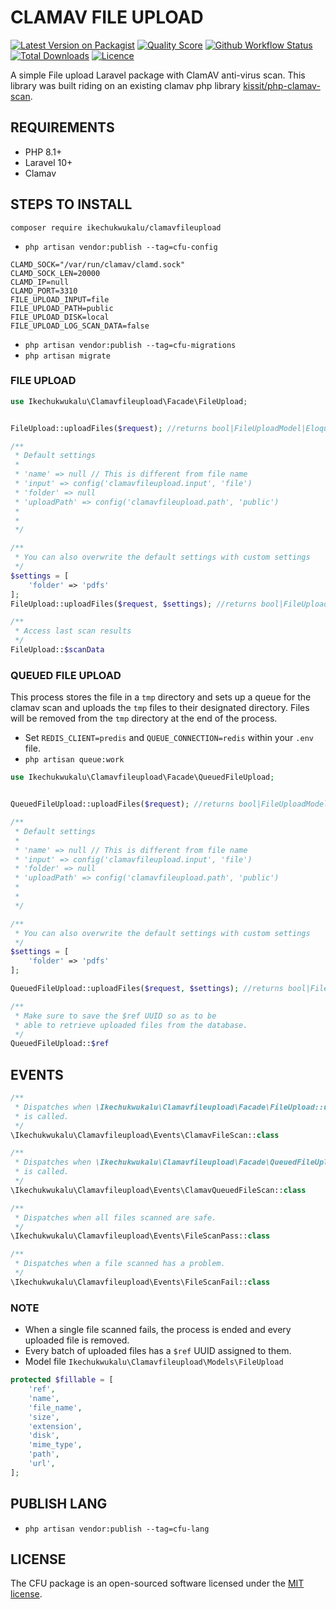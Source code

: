 # CLAMAV FILE UPLOAD

[![Latest Version on Packagist](https://img.shields.io/packagist/v/ikechukwukalu/clamavfileupload?style=flat-square)](https://packagist.org/packages/ikechukwukalu/clamavfileupload)
[![Quality Score](https://img.shields.io/scrutinizer/quality/g/ikechukwukalu/clamavfileupload/main?style=flat-square)](https://scrutinizer-ci.com/g/ikechukwukalu/clamavfileupload/)
[![Github Workflow Status](https://img.shields.io/github/actions/workflow/status/ikechukwukalu/clamavfileupload/clamavfileupload.yml?branch=main&style=flat-square)](https://github.com/ikechukwukalu/clamavfileupload/actions/workflows/clamavfileupload.yml)
[![Total Downloads](https://img.shields.io/packagist/dt/ikechukwukalu/clamavfileupload?style=flat-square)](https://packagist.org/packages/ikechukwukalu/clamavfileupload)
[![Licence](https://img.shields.io/packagist/l/ikechukwukalu/clamavfileupload?style=flat-square)](https://packagist.org/packages/ikechukwukalu/clamavfileupload)

A simple File upload Laravel package with ClamAV anti-virus scan. This library
was built riding on an existing clamav php library [kissit/php-clamav-scan](https://github.com/kissit/php-clamav-scan).

## REQUIREMENTS

- PHP 8.1+
- Laravel 10+
- Clamav

## STEPS TO INSTALL

``` shell
composer require ikechukwukalu/clamavfileupload
```

- `php artisan vendor:publish --tag=cfu-config`

```shell
CLAMD_SOCK="/var/run/clamav/clamd.sock"
CLAMD_SOCK_LEN=20000
CLAMD_IP=null
CLAMD_PORT=3310
FILE_UPLOAD_INPUT=file
FILE_UPLOAD_PATH=public
FILE_UPLOAD_DISK=local
FILE_UPLOAD_LOG_SCAN_DATA=false
```

- `php artisan vendor:publish --tag=cfu-migrations`
- `php artisan migrate`

### FILE UPLOAD

```php
use Ikechukwukalu\Clamavfileupload\Facade\FileUpload;


FileUpload::uploadFiles($request); //returns bool|FileUploadModel|EloquentCollection

/**
 * Default settings
 *
 * 'name' => null // This is different from file name
 * 'input' => config('clamavfileupload.input', 'file')
 * 'folder' => null
 * 'uploadPath' => config('clamavfileupload.path', 'public')
 *
 *
 */

/**
 * You can also overwrite the default settings with custom settings
 */
$settings = [
    'folder' => 'pdfs'
];
FileUpload::uploadFiles($request, $settings); //returns bool|FileUploadModel|EloquentCollection

/**
 * Access last scan results
 */
FileUpload::$scanData
```

### QUEUED FILE UPLOAD

This process stores the file in a `tmp` directory and sets up a queue for
the clamav scan and uploads the `tmp` files to their designated directory. Files will be removed from the `tmp` directory at the end of the process.

- Set `REDIS_CLIENT=predis` and `QUEUE_CONNECTION=redis` within your `.env` file.
- `php artisan queue:work`

```php
use Ikechukwukalu\Clamavfileupload\Facade\QueuedFileUpload;


QueuedFileUpload::uploadFiles($request); //returns bool|FileUploadModel|EloquentCollection

/**
 * Default settings
 *
 * 'name' => null // This is different from file name
 * 'input' => config('clamavfileupload.input', 'file')
 * 'folder' => null
 * 'uploadPath' => config('clamavfileupload.path', 'public')
 *
 *
 */

/**
 * You can also overwrite the default settings with custom settings
 */
$settings = [
    'folder' => 'pdfs'
];

QueuedFileUpload::uploadFiles($request, $settings); //returns bool|FileUploadModel|EloquentCollection

/**
 * Make sure to save the $ref UUID so as to be
 * able to retrieve uploaded files from the database.
 */
QueuedFileUpload::$ref
```

## EVENTS

```php
/**
 * Dispatches when \Ikechukwukalu\Clamavfileupload\Facade\FileUpload::uploadFiles()
 * is called.
 */
\Ikechukwukalu\Clamavfileupload\Events\ClamavFileScan::class

/**
 * Dispatches when \Ikechukwukalu\Clamavfileupload\Facade\QueuedFileUpload::uploadFiles()
 * is called.
 */
\Ikechukwukalu\Clamavfileupload\Events\ClamavQueuedFileScan::class

/**
 * Dispatches when all files scanned are safe.
 */
\Ikechukwukalu\Clamavfileupload\Events\FileScanPass::class

/**
 * Dispatches when a file scanned has a problem.
 */
\Ikechukwukalu\Clamavfileupload\Events\FileScanFail::class
```

### NOTE

- When a single file scanned fails, the process is ended and every uploaded file is removed.
- Every batch of uploaded files has a `$ref` UUID assigned to them.
- Model file `Ikechukwukalu\Clamavfileupload\Models\FileUpload`

```php
protected $fillable = [
    'ref',
    'name',
    'file_name',
    'size',
    'extension',
    'disk',
    'mime_type',
    'path',
    'url',
];
```

## PUBLISH LANG

- `php artisan vendor:publish --tag=cfu-lang`

## LICENSE

The CFU package is an open-sourced software licensed under the [MIT license](https://opensource.org/licenses/MIT).
